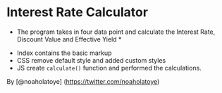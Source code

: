# Interest Rate Calculator

* The program takes in four data point and calculate the Interest Rate, Discount Value and Effective Yield *

- Index contains the basic markup
- CSS remove default style and added custom styles
- JS create ``calculate()`` function and performed the calculations. 

By [@noaholatoye] (https://twitter.com/noaholatoye)